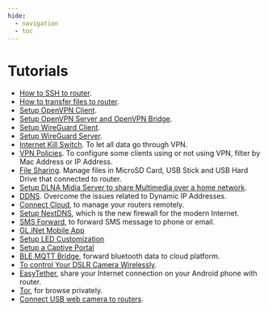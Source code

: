 ```yaml
---
hide:
  - navigation
  - toc
---
```


# Tutorials

* [How to SSH to router](https://docs.gl-inet.com/en/3/tutorials/ssh/).
* [How to transfer files to router](https://docs.gl-inet.com/en/3/tutorials/scp/).
* [Setup OpenVPN Client](https://docs.gl-inet.com/en/3/tutorials/openvpn_client/).
* [Setup OpenVPN Server and OpenVPN Bridge](https://docs.gl-inet.com/en/3/tutorials/openvpn_server/).
* [Setup WireGuard Client](https://docs.gl-inet.com/en/3/tutorials/wireguard_client/).
* [Setup WireGuard Server](https://docs.gl-inet.com/en/3/tutorials/wireguard_server/).
* [Internet Kill Switch](https://docs.gl-inet.com/en/3/tutorials/internet_kill_switch/). To let all data go through VPN.
* [VPN Policies](https://docs.gl-inet.com/en/3/tutorials/vpn_policies/). To configure some clients using or not using VPN, filter by Mac Address or IP Address. 
* [File Sharing](https://docs.gl-inet.com/en/3/tutorials/file_sharing/). Manage files in MicroSD Card, USB Stick and USB Hard Drive that connected to router.
* [Setup DLNA Midia Server to share Multimedia over a home network](https://docs.gl-inet.com/en/3/tutorials/dlnaserver/).
* [DDNS](https://docs.gl-inet.com/en/3/tutorials/ddns/). Overcome the issues related to Dynamic IP Addresses.
* [Connect Cloud](https://docs.gl-inet.com/en/3/tutorials/cloud/), to manage your routers remotely.
* [Setup NextDNS](https://docs.gl-inet.com/en/3/tutorials/nextdns/), which is the new firewall for the modern Internet.
* [SMS Forward](https://docs.gl-inet.com/en/3/tutorials/sms_forward/), to forward SMS message to phone or email.
* [GL.iNet Mobile App](https://docs.gl-inet.com/en/3/tutorials/mobile_app/)
* [Setup LED Customization](https://docs.gl-inet.com/en/3/tutorials/led_customization/)
* [Setup a Captive Portal](https://docs.gl-inet.com/en/3/tutorials/captive_portal/)
* [BLE MQTT Bridge](https://docs.gl-inet.com/en/3/tutorials/ble2mqtt/), forward bluetooth data to cloud platform.
* [To control Your DSLR Camera Wirelessly](https://docs.gl-inet.com/en/3/tutorials/qdslrdashboard/).
* [EasyTether](https://docs.gl-inet.com/en/3/tutorials/tether/), share your Internet connection on your Android phone with router.
* [Tor](https://docs.gl-inet.com/en/3/tutorials/tor/), for browse privately.
* [Connect USB web camera to routers](https://docs.gl-inet.com/en/3/tutorials/camera/).
